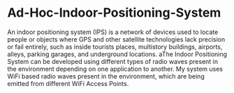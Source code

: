# Ad-Hoc-Indoor-Positioning-System

An indoor positioning system (IPS) is a network of devices used to locate people or objects where GPS and other satellite technologies lack precision or fail entirely, such as inside tourists places, multistory buildings, airports, alleys, parking garages, and underground locations. aThe Indoor Positioning System can be developed using different types of radio waves present in the environment depending on one application to another. My system uses WiFi based radio waves present in the environment, which are being emitted from different WiFi Access Points.
